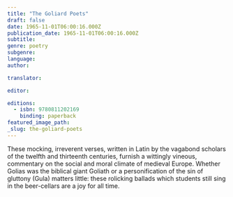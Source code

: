 ```yaml
---
title: "The Goliard Poets"
draft: false
date: 1965-11-01T06:00:16.000Z
publication_date: 1965-11-01T06:00:16.000Z
subtitle:
genre: poetry
subgenre:
language:
author:

translator:

editor:

editions:
  - isbn: 9780811202169
    binding: paperback
featured_image_path:
_slug: the-goliard-poets
---
```


These mocking, irreverent verses, written in Latin by the vagabond scholars of the twelfth and thirteenth centuries, furnish a wittingly vineous, commentary on the social and moral climate of medieval Europe. Whether Golias was the biblical giant Goliath or a personification of the sin of gluttony (Gula) matters little: these rolicking ballads which students still sing in the beer-cellars are a joy for all time.

